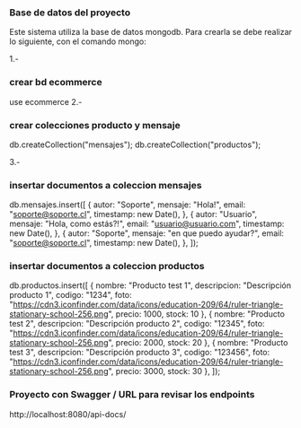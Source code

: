 ### Base de datos del proyecto
Este sistema utiliza la base de datos mongodb. Para crearla se debe realizar lo siguiente, con el comando mongo:

1.-
### crear bd ecommerce
 use ecommerce
2.-
### crear colecciones producto y mensaje
db.createCollection("mensajes");
db.createCollection("productos");

3.-
### insertar documentos a coleccion mensajes
db.mensajes.insert([
  {
    autor: "Soporte",
    mensaje: "Hola!",
    email: "soporte@soporte.cl",
    timestamp: new Date(),
  },
  {
    autor: "Usuario",
    mensaje: "Hola, como estás?!",
    email: "usuario@usuario.com",
    timestamp: new Date(),
  },
  {
    autor: "Soporte",
    mensaje: "en que puedo ayudar?",
    email: "soporte@soporte.cl",
    timestamp: new Date(),
  },
]);
### insertar documentos a coleccion productos
db.productos.insert([
  {
    nombre: "Producto test 1",
    descripcion: "Descripción producto 1",
    codigo: "1234",
    foto: "https://cdn3.iconfinder.com/data/icons/education-209/64/ruler-triangle-stationary-school-256.png",
    precio: 1000,
    stock: 10
  },
  {
    nombre: "Producto test 2",
    descripcion: "Descripción producto 2",
    codigo: "12345",
    foto: "https://cdn3.iconfinder.com/data/icons/education-209/64/ruler-triangle-stationary-school-256.png",
    precio: 2000,
    stock: 20
  },
  {
    nombre: "Producto test 3",
    descripcion: "Descripción producto 3",
    codigo: "123456",
    foto: "https://cdn3.iconfinder.com/data/icons/education-209/64/ruler-triangle-stationary-school-256.png",
    precio: 3000,
    stock: 30
  },
]);

### Proyecto con Swagger / URL para revisar los endpoints
http://localhost:8080/api-docs/